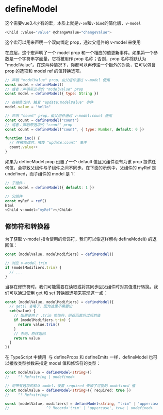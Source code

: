 # defineModel
这个需要vue3.4才有的宏，本质上就是`v-on`和`v-bind`的简化版，`v-model`
```js
<Child :value="value" @changeValue="changeValue">
```
这个宏可以用来声明一个双向绑定 prop，通过父组件的 v-model 来使用

在底层，这个宏声明了一个 model prop 和一个相应的值更新事件。如果第一个参数是一个字符串字面量，它将被用作 prop 名称；否则，prop 名称将默认为 "modelValue"。在这两种情况下，你都可以再传递一个额外的对象，它可以包含 prop 的选项和 model ref 的值转换选项。

```js
// 声明 "modelValue" prop，由父组件通过 v-model 使用
const model = defineModel()
// 或者：声明带选项的 "modelValue" prop
const model = defineModel({ type: String })

// 在被修改时，触发 "update:modelValue" 事件
model.value = "hello"

// 声明 "count" prop，由父组件通过 v-model:count 使用
const count = defineModel("count")
// 或者：声明带选项的 "count" prop
const count = defineModel("count", { type: Number, default: 0 })

function inc() {
  // 在被修改时，触发 "update:count" 事件
  count.value++
}
```

如果为 defineModel prop 设置了一个 default 值且父组件没有为该 prop 提供任何值，会导致父组件与子组件之间不同步。在下面的示例中，父组件的 myRef 是 undefined，而子组件的 model 是 1：

```js
// 子组件：
const model = defineModel({ default: 1 })

// 父组件
const myRef = ref()
html
<Child v-model="myRef"></Child>
```
## 修饰符和转换器
为了获取 v-model 指令使用的修饰符，我们可以像这样解构 defineModel() 的返回值：

```js
const [modelValue, modelModifiers] = defineModel()

// 对应 v-model.trim
if (modelModifiers.trim) {
  // ...
}
```
当存在修饰符时，我们可能需要在读取或将其同步回父组件时对其值进行转换。我们可以通过使用 get 和 set 转换器选项来实现这一点：

```js
const [modelValue, modelModifiers] = defineModel({
  // get() 省略了，因为这里不需要它
  set(value) {
    // 如果使用了 .trim 修饰符，则返回裁剪过后的值
    if (modelModifiers.trim) {
      return value.trim()
    }
    // 否则，原样返回
    return value
  }
})
```
在 TypeScript 中使用 ​
与 defineProps 和 defineEmits 一样，defineModel 也可以接收类型参数来指定 model 值和修饰符的类型：

```ts
const modelValue = defineModel<string>()
//    ^? Ref<string | undefined>

// 用带有选项的默认 model，设置 required 去掉了可能的 undefined 值
const modelValue = defineModel<string>({ required: true })
//    ^? Ref<string>

const [modelValue, modifiers] = defineModel<string, "trim" | "uppercase">()
//                 ^? Record<'trim' | 'uppercase', true | undefined>
```